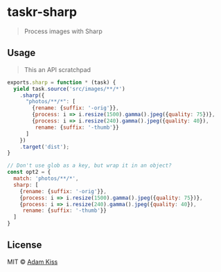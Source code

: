 # taskr-sharp

> Process images with Sharp

## Usage

> This an API scratchpad

``` javascript
exports.sharp = function * (task) {
  yield task.source('src/images/**/*')
    .sharp({
      "photos/**/*": [
        {rename: {suffix: '-orig'}},
        {process: i => i.resize(1500).gamma().jpeg({quality: 75})},
        {process: i => i.resize(240).gamma().jpeg({quality: 40}),
         rename: {suffix: '-thumb'}}
      ]
    })
    .target('dist');
}

// Don't use glob as a key, but wrap it in an object?
const opt2 = {
  match: 'photos/**/*',
  sharp: [
    {rename: {suffix: '-orig'}},
    {process: i => i.resize(1500).gamma().jpeg({quality: 75})},
    {process: i => i.resize(240).gamma().jpeg({quality: 40}),
     rename: {suffix: '-thumb'}}
  ]
}
```

## License

MIT &copy; [Adam Kiss](https://adamkiss.com)
